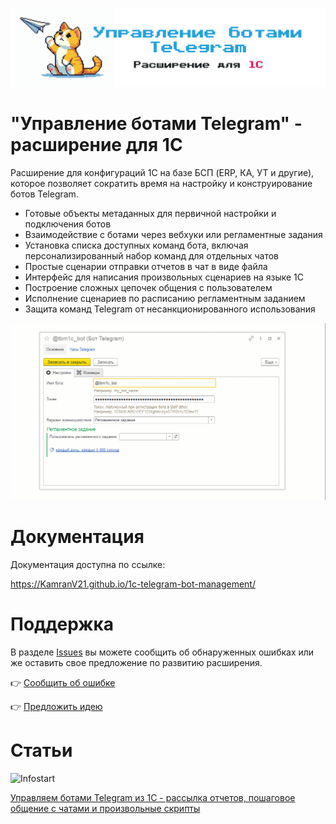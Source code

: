![hero](readme-logo.png)

# "Управление ботами Telegram" - расширение для 1С

Расширение для конфигураций 1С на базе БСП (ERP, КА, УТ и другие), которое позволяет сократить время на настройку и конструирование ботов Telegram.

- Готовые объекты метаданных для первичной настройки и подключения ботов
- Взаимодействие с ботами через вебхуки или регламентные задания
- Установка списка доступных команд бота, включая персонализированный набор команд для отдельных чатов
- Простые сценарии отправки отчетов в чат в виде файла
- Интерфейс для написания произвольных сценариев на языке 1С
- Построение сложных цепочек общения с пользователем
- Исполнение сценариев по расписанию регламентным заданием
- Защита команд Telegram от несанкционированного использования

![preview](preview.gif)

# Документация

Документация доступна по ссылке:

https://KamranV21.github.io/1c-telegram-bot-management/

# Поддержка

В разделе [Issues](https://github.com/KamranV21/1c-telegram-bot-management/issues) вы можете сообщить об обнаруженных ошибках или же оставить свое предложение по развитию расширения.

👉 [Сообщить об ошибке](https://github.com/KamranV21/1c-telegram-bot-management/issues/new?template=отчет-об-ошибке.md)

👉 [Предложить идею](https://github.com/KamranV21/1c-telegram-bot-management/issues/new?template=предложение.md)

# Статьи

![Infostart](https://infostart.ru/bitrix/templates/sandbox_empty/assets/tpl/abo/img/logo.svg)

[Управляем ботами Telegram из 1С - рассылка отчетов, пошаговое общение с чатами и произвольные скрипты](https://infostart.ru/1c/articles/2340171/)
